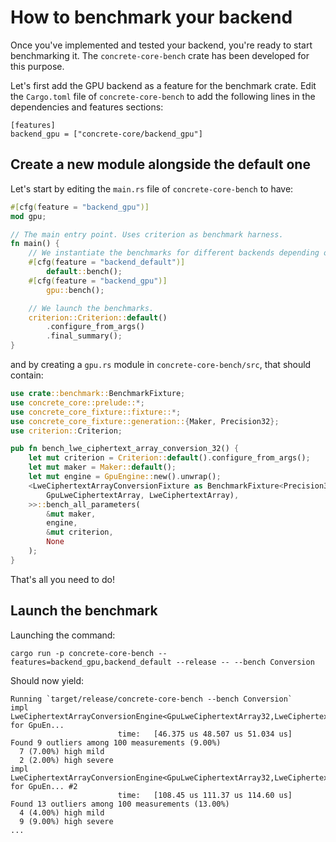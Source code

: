 # How to benchmark your backend

Once you've implemented and tested your backend, you're ready to start benchmarking it.
The `concrete-core-bench` crate has been developed for this purpose.

Let's first add the GPU backend as a feature for the benchmark crate. Edit the `Cargo.toml` file
of `concrete-core-bench` to add the following lines in the dependencies and features sections:

```
[features]
backend_gpu = ["concrete-core/backend_gpu"]
```

## Create a new module alongside the default one

Let's start by editing the `main.rs` file of `concrete-core-bench` to have:

```rust
#[cfg(feature = "backend_gpu")]
mod gpu;

// The main entry point. Uses criterion as benchmark harness.
fn main() {
    // We instantiate the benchmarks for different backends depending on the feature flag activated.
    #[cfg(feature = "backend_default")]
        default::bench();
    #[cfg(feature = "backend_gpu")]
        gpu::bench();

    // We launch the benchmarks.
    criterion::Criterion::default()
        .configure_from_args()
        .final_summary();
}
```

and by creating a `gpu.rs` module in `concrete-core-bench/src`, that should contain:

```rust
use crate::benchmark::BenchmarkFixture;
use concrete_core::prelude::*;
use concrete_core_fixture::fixture::*;
use concrete_core_fixture::generation::{Maker, Precision32};
use criterion::Criterion;

pub fn bench_lwe_ciphertext_array_conversion_32() {
    let mut criterion = Criterion::default().configure_from_args();
    let mut maker = Maker::default();
    let mut engine = GpuEngine::new().unwrap();
    <LweCiphertextArrayConversionFixture as BenchmarkFixture<Precision32, GpuEngine, (
        GpuLweCiphertextArray, LweCiphertextArray),
    >>::bench_all_parameters(
        &mut maker,
        engine,
        &mut criterion,
        None
    );
}
```

That's all you need to do!

## Launch the benchmark

Launching the command:

```
cargo run -p concrete-core-bench --features=backend_gpu,backend_default --release -- --bench Conversion
```

Should now yield:

```
Running `target/release/concrete-core-bench --bench Conversion`
impl LweCiphertextArrayConversionEngine<GpuLweCiphertextArray32,LweCiphertextArray32> for GpuEn...
                        time:   [46.375 us 48.507 us 51.034 us]
Found 9 outliers among 100 measurements (9.00%)
  7 (7.00%) high mild
  2 (2.00%) high severe
impl LweCiphertextArrayConversionEngine<GpuLweCiphertextArray32,LweCiphertextArray32> for GpuEn... #2
                        time:   [108.45 us 111.37 us 114.60 us]
Found 13 outliers among 100 measurements (13.00%)
  4 (4.00%) high mild
  9 (9.00%) high severe
...
```
